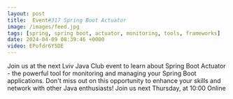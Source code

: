```yaml
---
layout: post
title:  Event#317 Spring Boot Actuator
image: /images/feed.jpg
tags: [spring, spring boot, actuator, monitoring, tools, frameworks]
date: 2024-04-09 08:39:46 +0000
video: EPofdr6Y5DE
---
```


Join us at the next Lviv Java Club event to learn about Spring Boot Actuator - the powerful tool for monitoring and managing your Spring Boot applications. Don't miss out on this opportunity to enhance your skills and network with other Java enthusiasts!
Join us next Thursday, at 10:00 Online
